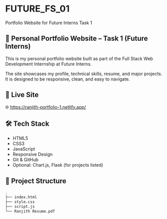 # FUTURE_FS_01
Portfolio Website for Future Interns Task 1
## 💼 Personal Portfolio Website – Task 1 (Future Interns)

This is my personal portfolio website built as part of the Full Stack Web Development Internship at Future Interns.

The site showcases my profile, technical skills, resume, and major projects. It is designed to be responsive, clean, and easy to navigate.

## 🔗 Live Site

🌐 https://ranjith-portfolio-1.netlify.app/

## 🛠 Tech Stack

- HTML5  
- CSS3  
- JavaScript  
- Responsive Design  
- Git & GitHub  
- Optional: Chart.js, Flask (for projects listed)

## 📁 Project Structure

```bash
.
├── index.html
├── style.css
├── script.js
└── Ranjith Resume.pdf
